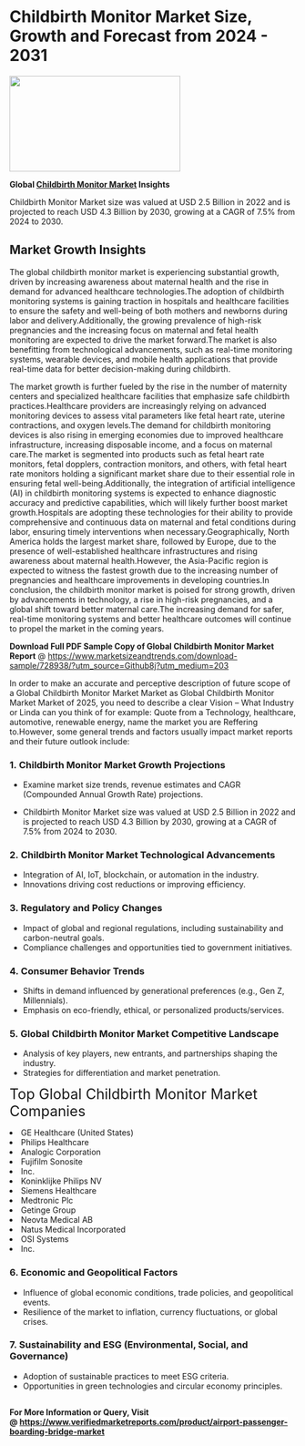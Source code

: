 <H1>Childbirth Monitor Market Size, Growth and Forecast from 2024 - 2031</H1><img class="aligncenter size-medium wp-image-584254" src="https://thirdeyenews.in/wp-content/uploads/2024/09/Global-Market-Research-300x168.jpeg" alt="" width="300" height="168" /><p><strong>Global&nbsp;<a href="https://www.marketsizeandtrends.com/download-sample/728938/?utm_source=Github8j?utm_medium=203">Childbirth Monitor Market</a> Insights</strong></p><p>Childbirth Monitor Market size was valued at USD 2.5 Billion in 2022 and is projected to reach USD 4.3 Billion by 2030, growing at a CAGR of 7.5% from 2024 to 2030.</p><p><h2>Market Growth Insights</h2> <p>The global childbirth monitor market is experiencing substantial growth, driven by increasing awareness about maternal health and the rise in demand for advanced healthcare technologies.The adoption of childbirth monitoring systems is gaining traction in hospitals and healthcare facilities to ensure the safety and well-being of both mothers and newborns during labor and delivery.Additionally, the growing prevalence of high-risk pregnancies and the increasing focus on maternal and fetal health monitoring are expected to drive the market forward.The market is also benefitting from technological advancements, such as real-time monitoring systems, wearable devices, and mobile health applications that provide real-time data for better decision-making during childbirth.</p> <p>The market growth is further fueled by the rise in the number of maternity centers and specialized healthcare facilities that emphasize safe childbirth practices.Healthcare providers are increasingly relying on advanced monitoring devices to assess vital parameters like fetal heart rate, uterine contractions, and oxygen levels.The demand for childbirth monitoring devices is also rising in emerging economies due to improved healthcare infrastructure, increasing disposable income, and a focus on maternal care.The market is segmented into products such as fetal heart rate monitors, fetal dopplers, contraction monitors, and others, with fetal heart rate monitors holding a significant market share due to their essential role in ensuring fetal well-being.Additionally, the integration of artificial intelligence (AI) in childbirth monitoring systems is expected to enhance diagnostic accuracy and predictive capabilities, which will likely further boost market growth.Hospitals are adopting these technologies for their ability to provide comprehensive and continuous data on maternal and fetal conditions during labor, ensuring timely interventions when necessary.Geographically, North America holds the largest market share, followed by Europe, due to the presence of well-established healthcare infrastructures and rising awareness about maternal health.However, the Asia-Pacific region is expected to witness the fastest growth due to the increasing number of pregnancies and healthcare improvements in developing countries.In conclusion, the childbirth monitor market is poised for strong growth, driven by advancements in technology, a rise in high-risk pregnancies, and a global shift toward better maternal care.The increasing demand for safer, real-time monitoring systems and better healthcare outcomes will continue to propel the market in the coming years.</p> <p><span class=""><strong>Download Full PDF Sample Copy of Global Childbirth Monitor Market Report</strong> @ <a href="https://www.marketsizeandtrends.com/download-sample/728938/?utm_source=Github8j?utm_medium=203" target="_blank">https://www.marketsizeandtrends.com/download-sample/728938/?utm_source=Github8j?utm_medium=203</a></span></p><p>In order to make an accurate and perceptive description of future scope of a Global&nbsp;Childbirth Monitor Market Market as Global&nbsp;Childbirth Monitor Market Market of 2025, you need to describe a clear Vision &ndash; What Industry or Linda can you think of for example: Quote from a Technology, healthcare, automotive, renewable energy, name the market you are Reffering to.However, some general trends and factors usually impact market reports and their future outlook include:</p><h3>1.&nbsp;<strong>Childbirth Monitor Market Growth Projections</strong></h3><ul><li>Examine market size trends, revenue estimates and CAGR (Compounded Annual Growth Rate) projections.</li><li><p>Childbirth Monitor Market size was valued at USD 2.5 Billion in 2022 and is projected to reach USD 4.3 Billion by 2030, growing at a CAGR of 7.5% from 2024 to 2030.</p></li></ul><h3>2.&nbsp;<strong>Childbirth Monitor Market Technological Advancements</strong></h3><ul><li>Integration of AI, IoT, blockchain, or automation in the industry.</li><li>Innovations driving cost reductions or improving efficiency.</li></ul><h3>3.&nbsp;<strong>Regulatory and Policy Changes</strong></h3><ul><li>Impact of global and regional regulations, including sustainability and carbon-neutral goals.</li><li>Compliance challenges and opportunities tied to government initiatives.</li></ul><h3>4.&nbsp;<strong>Consumer Behavior Trends</strong></h3><ul><li>Shifts in demand influenced by generational preferences (e.g., Gen Z, Millennials).</li><li>Emphasis on eco-friendly, ethical, or personalized products/services.</li></ul><h3>5.&nbsp;<strong>Global Childbirth Monitor Market Competitive Landscape</strong></h3><ul><li>Analysis of key players, new entrants, and partnerships shaping the industry.</li><li>Strategies for differentiation and market penetration.</li></ul><p data-pm-slice="1 1 []"><span style="color: inherit; font-family: inherit; font-size: 25px;">Top Global Childbirth Monitor Market Companies</span></p><div class="" data-test-id=""><p><li>GE Healthcare (United States)</li><li> Philips Healthcare</li><li> Analogic Corporation</li><li> Fujifilm Sonosite</li><li> Inc.</li><li> Koninklijke Philips NV</li><li> Siemens Healthcare</li><li> Medtronic Plc</li><li> Getinge Group</li><li> Neovta Medical AB</li><li> Natus Medical Incorporated</li><li> OSI Systems</li><li> Inc.</li></p></div><h3>6.&nbsp;<strong>Economic and Geopolitical Factors</strong></h3><ul><li>Influence of global economic conditions, trade policies, and geopolitical events.</li><li>Resilience of the market to inflation, currency fluctuations, or global crises.</li></ul><h3>7.&nbsp;<strong>Sustainability and ESG (Environmental, Social, and Governance)</strong></h3><ul><li>Adoption of sustainable practices to meet ESG criteria.</li><li>Opportunities in green technologies and circular economy principles.</li></ul><h2><strong style="font-size: 14px;">For More Information or Query, Visit @&nbsp;</strong><a style="background-color: #ffffff; font-size: 14px;" href="https://www.marketsizeandtrends.com/report/childbirth-monitor-market/" target="_blank">https://www.verifiedmarketreports.com/product/airport-passenger-boarding-bridge-market</a></h2>